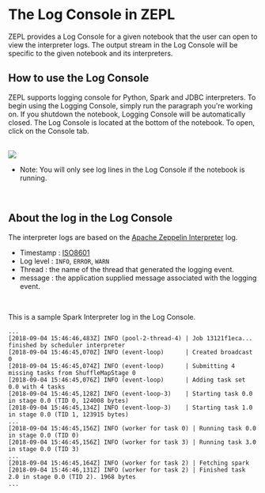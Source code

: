 # The Log Console in ZEPL

ZEPL provides a Log Console for a given notebook that the user can open to view the interpreter logs. The output stream in the Log Console will be specific to the given notebook and its interpreters.

 
## How to use the Log Console

ZEPL supports logging console for Python, Spark and JDBC interpreters.
To begin using the Logging Console, simply run the paragraph you're working on.
If you shutdown the notebook, Logging Console will be automatically closed.
The Log Console is located at the bottom of the notebook. To open, click on the Console tab.

<br>  
<img src="../../img/logging_console_demo.gif" class="image-box big-img" />     
 
* Note: You will only see log lines in the Log Console if the notebook is running. 

<br>

## About the log in the Log Console
The interpreter logs are based on the [Apache Zeppelin Interpreter](https://zeppelin.apache.org/docs/0.8.0/usage/interpreter/overview.html) log.

- Timestamp : [ISO8601](https://en.wikipedia.org/wiki/ISO_8601)
- Log level : `INFO`, `ERROR`, `WARN`
- Thread : the name of the thread that generated the logging event.
- message : the application supplied message associated with the logging event.

<br>

This is a sample Spark Interpreter log in the Log Console.
```
...
[2018-09-04 15:46:46,483Z] INFO (pool-2-thread-4) | Job 13121f1eca... finished by scheduler interpreter
[2018-09-04 15:46:45,070Z] INFO (event-loop)      | Created broadcast 0 
[2018-09-04 15:46:45,074Z] INFO (event-loop)      | Submitting 4 missing tasks from ShuffleMapStage 0
[2018-09-04 15:46:45,076Z] INFO (event-loop)      | Adding task set 0.0 with 4 tasks
[2018-09-04 15:46:45,128Z] INFO (event-loop-3)    | Starting task 0.0 in stage 0.0 (TID 0, 124008 bytes)
[2018-09-04 15:46:45,134Z] INFO (event-loop-3)    | Starting task 1.0 in stage 0.0 (TID 1, 123915 bytes)
...
[2018-09-04 15:46:45,156Z] INFO (worker for task 0) | Running task 0.0 in stage 0.0 (TID 0)
[2018-09-04 15:46:45,156Z] INFO (worker for task 3) | Running task 3.0 in stage 0.0 (TID 3)
...
[2018-09-04 15:46:45,164Z] INFO (worker for task 2) | Fetching spark
[2018-09-04 15:46:46,131Z] INFO (worker for task 2) | Finished task 2.0 in stage 0.0 (TID 2). 1968 bytes
...
```